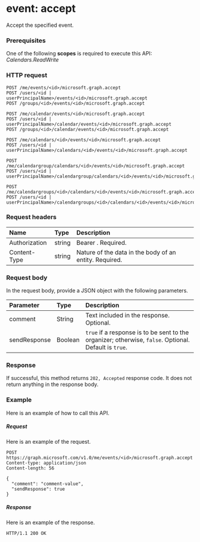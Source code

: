 # event: accept

Accept the specified event.

### Prerequisites
One of the following **scopes** is required to execute this API:
*Calendars.ReadWrite*
### HTTP request
<!-- { "blockType": "ignored" } -->
```http
POST /me/events/<id>/microsoft.graph.accept
POST /users/<id | userPrincipalName>/events/<id>/microsoft.graph.accept
POST /groups/<id>/events/<id>/microsoft.graph.accept

POST /me/calendar/events/<id>/microsoft.graph.accept
POST /users/<id | userPrincipalName>/calendar/events/<id>/microsoft.graph.accept
POST /groups/<id>/calendar/events/<id>/microsoft.graph.accept

POST /me/calendars/<id>/events/<id>/microsoft.graph.accept
POST /users/<id | userPrincipalName>/calendars/<id>/events/<id>/microsoft.graph.accept

POST /me/calendargroup/calendars/<id>/events/<id>/microsoft.graph.accept
POST /users/<id | userPrincipalName>/calendargroup/calendars/<id>/events/<id>/microsoft.graph.accept

POST /me/calendargroups/<id>/calendars/<id>/events/<id>/microsoft.graph.accept
POST /users/<id | userPrincipalName>/calendargroups/<id>/calendars/<id>/events/<id>/microsoft.graph.accept
```
### Request headers
| Name       | Type | Description|
|:---------------|:--------|:----------|
| Authorization  | string  | Bearer <token>. Required. |
| Content-Type | string  | Nature of the data in the body of an entity. Required. |

### Request body
In the request body, provide a JSON object with the following parameters.

| Parameter	   | Type	|Description|
|:---------------|:--------|:----------|
|comment|String|Text included in the response. Optional.|
|sendResponse|Boolean|`true` if a response is to be sent to the organizer; otherwise, `false`. Optional. Default is `true`.|

### Response
If successful, this method returns `202, Accepted` response code. It does not return anything in the response body.

### Example
Here is an example of how to call this API.
##### Request
Here is an example of the request.
<!-- {
  "blockType": "request",
  "name": "event_accept"
}-->
```http
POST https://graph.microsoft.com/v1.0/me/events/<id>/microsoft.graph.accept
Content-type: application/json
Content-length: 56

{
  "comment": "comment-value",
  "sendResponse": true
}
```

##### Response
Here is an example of the response.
<!-- {
  "blockType": "response",
  "truncated": true
} -->
```http
HTTP/1.1 200 OK
```

<!-- uuid: 8fcb5dbc-d5aa-4681-8e31-b001d5168d79
2015-10-25 14:57:30 UTC -->
<!-- {
  "type": "#page.annotation",
  "description": "event: accept",
  "keywords": "",
  "section": "documentation",
  "tocPath": ""
}-->
